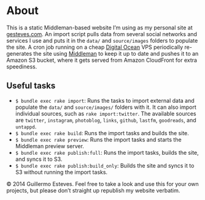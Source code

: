 # About

This is a static Middleman-based website I’m using as my personal site at [gesteves.com](http://gesteves.com). An import script pulls data from several social networks and services I use and puts it in the `data/` and `source/images` folders to populate the site. A cron job running on a cheap [Digital Ocean](https://www.digitalocean.com/?refcode=1805b0874bd3) VPS periodically re-generates the site using [Middleman](http://middlemanapp.com/) to keep it up to date and pushes it to an Amazon S3 bucket, where it gets served from Amazon CloudFront for extra speediness.

## Useful tasks

* `$ bundle exec rake import`: Runs the tasks to import external data and populate the `data/` and `source/images/` folders with it. It can also import individual sources, such as `rake import:twitter`. The available sources are `twitter`, `instagram`, `photoblog`, `links`, `github`, `lastfm`, `goodreads`, and `untappd`.
* `$ bundle exec rake build`: Runs the import tasks and builds the site.
* `$ bundle exec rake preview`: Runs the import tasks and starts the Middleman preview server.
* `$ bundle exec rake publish:full`: Runs the import tasks, builds the site, and syncs it to S3.
* `$ bundle exec rake publish:build_only`: Builds the site and syncs it to S3 without running the import tasks.

&copy; 2014 Guillermo Esteves. Feel free to take a look and use this for your own projects, but please don’t straight up republish my website verbatim.

